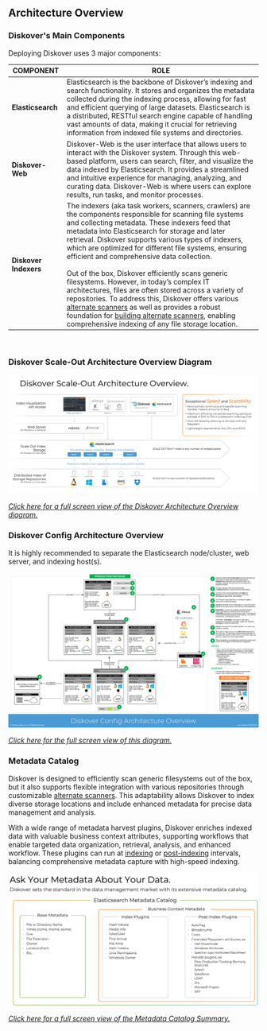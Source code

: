 <p id="architecture_diagram"></p>

## Architecture Overview

### Diskover's Main Components

Deploying Diskover uses 3 major components:

| COMPONENT | ROLE |
| --- | --- |
| **Elasticsearch** | Elasticsearch is the backbone of Diskover’s indexing and search functionality. It stores and organizes the metadata collected during the indexing process, allowing for fast and efficient querying of large datasets. Elasticsearch is a distributed, RESTful search engine capable of handling vast amounts of data, making it crucial for retrieving information from indexed file systems and directories. |
| **Diskover-Web** | Diskover-Web is the user interface that allows users to interact with the Diskover system. Through this web-based platform, users can search, filter, and visualize the data indexed by Elasticsearch. It provides a streamlined and intuitive experience for managing, analyzing, and curating data. Diskover-Web is where users can explore results, run tasks, and monitor processes. |
| **Diskover Indexers** | The indexers (aka task workers, scanners, crawlers) are the components responsible for scanning file systems and collecting metadata. These indexers feed that metadata into Elasticsearch for storage and later retrieval. Diskover supports various types of indexers, which are optimized for different file systems, ensuring efficient and comprehensive data collection.<br><br>Out of the box, Diskover efficiently scans generic filesystems. However, in today’s complex IT architectures, files are often stored across a variety of repositories. To address this, Diskover offers various [alternate scanners](#config_alt_indexers) as well as provides a robust foundation for [building alternate scanners](https://docs.diskoverdata.com/diskover_dev_guide/#develop-your-own-alternate-scanner), enabling comprehensive indexing of any file storage location. |

<br>

### Diskover Scale-Out Architecture Overview Diagram


![Image: Diskover Architecture Overview](images/diskover_architecture_overview.png)

_[Click here for a full screen view of the Diskover Architecture Overview diagram.](images/diskover_architecture_overview.png)_



### Diskover Config Architecture Overview

It is highly recommended to separate the Elasticsearch node/cluster, web server, and indexing host(s).


![Image: Diskover Reference Diagram Architecture](images/diskover_config_template.png)

_[Click here for the full screen view of this diagram.](images/diskover_config_template.png)_


<p id=“metadata_catalog”></p>

### Metadata Catalog

Diskover is designed to efficiently scan generic filesystems out of the box, but it also supports flexible integration with various repositories through customizable [alternate scanners](#config_alt_indexers). This adaptability allows Diskover to index diverse storage locations and include enhanced metadata for precise data management and analysis.

With a wide range of metadata harvest plugins, Diskover enriches indexed data with valuable business context attributes, supporting workflows that enable targeted data organization, retrieval, analysis, and enhanced workflow. These plugins can run at [indexing](#config_plugins_index) or [post-indexing](#config_plugins_post_index) intervals, balancing comprehensive metadata capture with high-speed indexing.


![Image: Metadata Catalog Summary](images/metadata_catalog.png)

_[Click here for a full screen view of the Metadata Catalog Summary.](images/metadata_catalog.png)_

